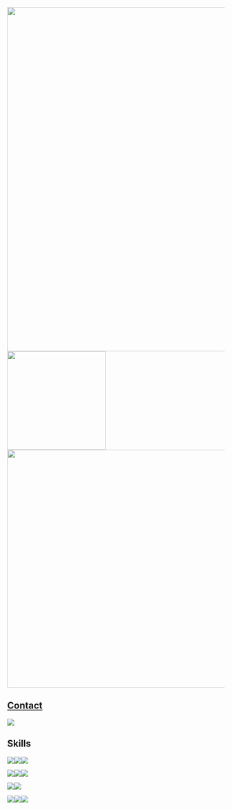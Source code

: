 <img width='796' src="https://github-profile-summary-cards.vercel.app/api/cards/profile-details?username=kaiosod&theme=dracula" />
<div>
  <a href="https://github.com/kaiosod">
  <img width='228' src="https://github-readme-stats.vercel.app/api/top-langs/?username=kaiosod&theme=dracula" />
  <img width='550' src="https://github-readme-stats.vercel.app/api?username=kaiosod&theme=dracula" />
  
</div>


 
 
## **Contact**

[<img src="https://img.shields.io/badge/linkedin-%230077B5.svg?&style=for-the-badge&logo=linkedin&logoColor=white" />](https://www.linkedin.com/in/kaiosod/) 

## **Skills**
  
<img src = "https://img.shields.io/badge/Java-ED8B00?style=for-the-badge&logo=java&logoColor=white"/><img src = "https://img.shields.io/badge/JavaScript-323330?style=for-the-badge&logo=javascript&logoColor=F7DF1E"/><img src = "https://img.shields.io/badge/Python-14354C?style=for-the-badge&logo=python&logoColor=white" />
  
<img src = "https://img.shields.io/badge/Terraform-7B42BC?style=for-the-badge&logo=terraform&logoColor=white"/><img src = "https://img.shields.io/badge/Git-F05032?style=for-the-badge&logo=git&logoColor=white"/><img src = "https://img.shields.io/badge/GitHub-100000?style=for-the-badge&logo=github&logoColor=white"/>
  
<img src = "https://img.shields.io/badge/MySQL-00000F?style=for-the-badge&logo=mysql&logoColor=white"/><img src = "https://img.shields.io/badge/PostgreSQL-316192?style=for-the-badge&logo=postgresql&logoColor=white"/>
  
<img src = "https://img.shields.io/badge/Windows-0078D6?style=for-the-badge&logo=windows&logoColor=white"/><img src = "https://img.shields.io/badge/Linux-FCC624?style=for-the-badge&logo=linux&logoColor=black"/><img src = "https://img.shields.io/badge/Ubuntu-E95420?style=for-the-badge&logo=ubuntu&logoColor=white"/>
